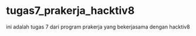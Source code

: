 # tugas7_prakerja_hacktiv8
ini adalah tugas 7 dari program prakerja yang bekerjasama dengan hacktiv8
